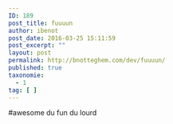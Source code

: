 ```yaml
---
ID: 189
post_title: fuuuun
author: ibenot
post_date: 2016-03-25 15:11:59
post_excerpt: ""
layout: post
permalink: http://bnotteghem.com/dev/fuuuun/
published: true
taxonomie:
  - 1
tag: [ ]
---
```

#awesome du fun du lourd